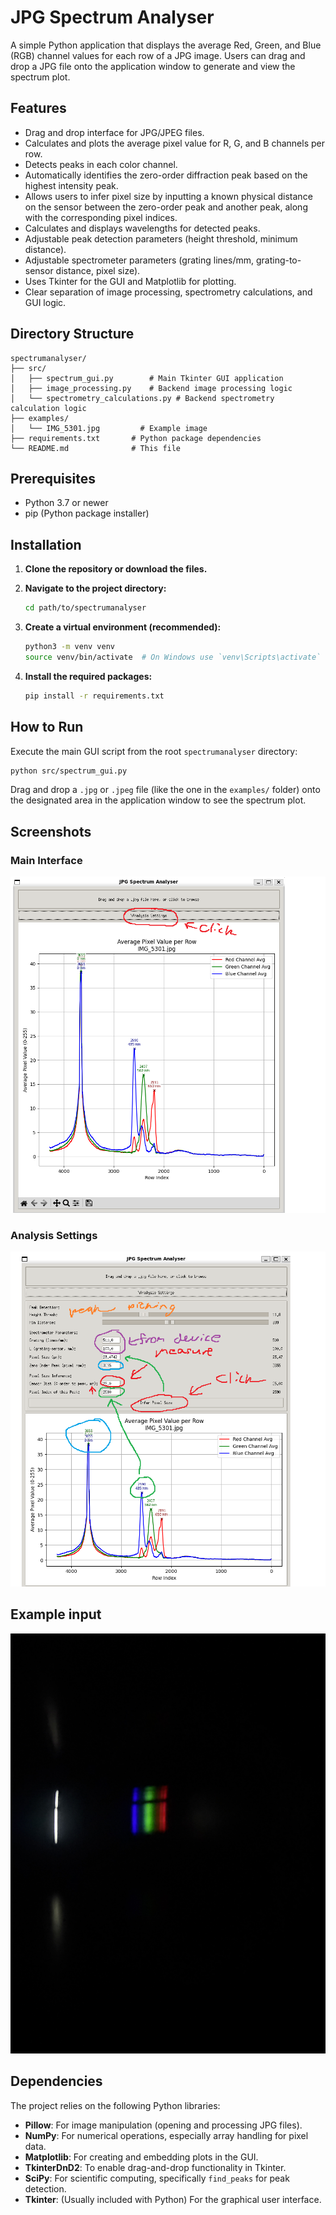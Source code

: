 # JPG Spectrum Analyser

A simple Python application that displays the average Red, Green, and Blue (RGB) channel values for each row of a JPG image. Users can drag and drop a JPG file onto the application window to generate and view the spectrum plot.

## Features

*   Drag and drop interface for JPG/JPEG files.
*   Calculates and plots the average pixel value for R, G, and B channels per row.
*   Detects peaks in each color channel.
*   Automatically identifies the zero-order diffraction peak based on the highest intensity peak.
*   Allows users to infer pixel size by inputting a known physical distance on the sensor between the zero-order peak and another peak, along with the corresponding pixel indices.
*   Calculates and displays wavelengths for detected peaks.
*   Adjustable peak detection parameters (height threshold, minimum distance).
*   Adjustable spectrometer parameters (grating lines/mm, grating-to-sensor distance, pixel size).
*   Uses Tkinter for the GUI and Matplotlib for plotting.
*   Clear separation of image processing, spectrometry calculations, and GUI logic.

## Directory Structure

```
spectrumanalyser/
├── src/
│   ├── spectrum_gui.py        # Main Tkinter GUI application
│   ├── image_processing.py    # Backend image processing logic
│   └── spectrometry_calculations.py # Backend spectrometry calculation logic
├── examples/
│   └── IMG_5301.jpg         # Example image
├── requirements.txt       # Python package dependencies
└── README.md              # This file
```

## Prerequisites

*   Python 3.7 or newer
*   pip (Python package installer)

## Installation

1.  **Clone the repository or download the files.**

2.  **Navigate to the project directory:**
    ```bash
    cd path/to/spectrumanalyser
    ```

3.  **Create a virtual environment (recommended):**
    ```bash
    python3 -m venv venv
    source venv/bin/activate  # On Windows use `venv\Scripts\activate`
    ```

4.  **Install the required packages:**
    ```bash
    pip install -r requirements.txt
    ```

## How to Run

Execute the main GUI script from the root `spectrumanalyser` directory:

```bash
python src/spectrum_gui.py
```

Drag and drop a `.jpg` or `.jpeg` file (like the one in the `examples/` folder) onto the designated area in the application window to see the spectrum plot.

## Screenshots

### Main Interface
![Main Interface](screenshots/interface_demo.png)

### Analysis Settings
![Settings Panel](screenshots/settings_demo.png)

## Example input
![Settings Panel](examples/IMG_5301.jpg)

## Dependencies

The project relies on the following Python libraries:

*   **Pillow**: For image manipulation (opening and processing JPG files).
*   **NumPy**: For numerical operations, especially array handling for pixel data.
*   **Matplotlib**: For creating and embedding plots in the GUI.
*   **TkinterDnD2**: To enable drag-and-drop functionality in Tkinter.
*   **SciPy**: For scientific computing, specifically `find_peaks` for peak detection.
*   **Tkinter**: (Usually included with Python) For the graphical user interface.
